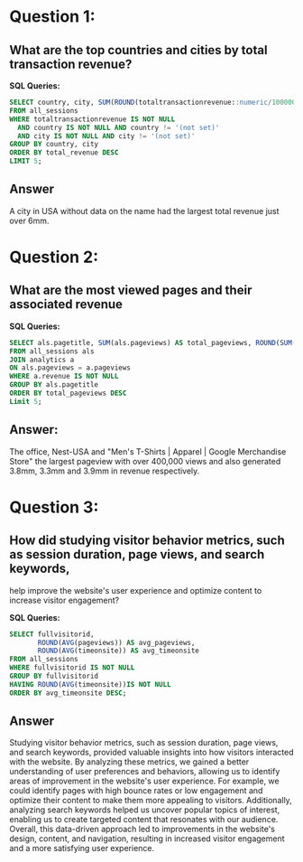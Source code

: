 # Question 1: 
## What are the top countries and cities by total transaction revenue?

**SQL Queries:**

```SQL
SELECT country, city, SUM(ROUND(totaltransactionrevenue::numeric/1000000, 2)) AS total_revenue
FROM all_sessions
WHERE totaltransactionrevenue IS NOT NULL
  AND country IS NOT NULL AND country != '(not set)'
  AND city IS NOT NULL AND city != '(not set)'
GROUP BY country, city
ORDER BY total_revenue DESC
LIMIT 5;
```
## Answer
A city in USA without data on the name had the largest total revenue just over 6mm.
# Question 2: 
## What are the most viewed pages and their associated revenue

**SQL Queries:**

```SQL
SELECT als.pagetitle, SUM(als.pageviews) AS total_pageviews, ROUND(SUM(a.revenue) / 1000000, 2) AS revenue_millions
FROM all_sessions als
JOIN analytics a
ON als.pageviews = a.pageviews
WHERE a.revenue IS NOT NULL
GROUP BY als.pagetitle
ORDER BY total_pageviews DESC
Limit 5;
```

## Answer:
The office, Nest-USA and "Men's T-Shirts | Apparel | Google Merchandise Store" the largest pageview with over 400,000 views and also generated 3.8mm, 3.3mm and 3.9mm in revenue respectively.

# Question 3:
## How did studying visitor behavior metrics, such as session duration, page views, and search keywords, 
help improve the website's user experience and optimize content to increase visitor engagement?

**SQL Queries:**
```SQL
SELECT fullvisitorid, 
       ROUND(AVG(pageviews)) AS avg_pageviews, 
       ROUND(AVG(timeonsite)) AS avg_timeonsite
FROM all_sessions
WHERE fullvisitorid IS NOT NULL
GROUP BY fullvisitorid
HAVING ROUND(AVG(timeonsite))IS NOT NULL
ORDER BY avg_timeonsite DESC;
```
## Answer
Studying visitor behavior metrics, such as session duration, page views, and search keywords,
provided valuable insights into how visitors interacted with the website. By analyzing these metrics, 
we gained a better understanding of user preferences and behaviors, allowing us to identify areas of improvement
in the website's user experience. For example, we could identify pages with high bounce rates or low engagement
and optimize their content to make them more appealing to visitors. Additionally, analyzing search keywords helped 
us uncover popular topics of interest, enabling us to create targeted content that resonates with our audience. Overall, 
this data-driven approach led to improvements in the website's design, content, and navigation, resulting in increased visitor
engagement and a more satisfying user experience.
